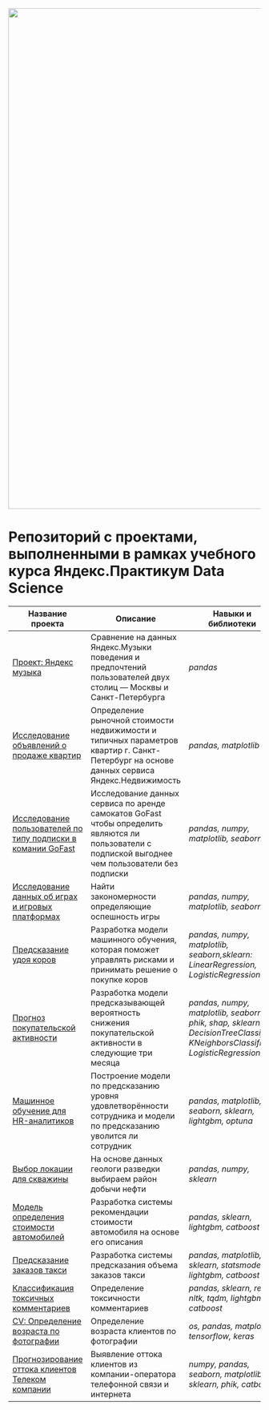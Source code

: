 <img src="https://rating-runeta2021.ru/wp-content/uploads/2022/01/f73322ed95450f64df7156706fc01091.jpg" width="1000">

# Репозиторий с проектами, выполненными в рамках учебного курса Яндекс.Практикум Data Science 

|Название проекта|Описание|Навыки и библиотеки|
|-|--------|---|
|[Проект: Яндекс музыка](https://github.com/BazhenovML/My-Projects/tree/main/%D0%9F%D1%80%D0%BE%D0%B5%D0%BA%D1%82%3A%20%D0%AF%D0%BD%D0%B4%D0%B5%D0%BA%D1%81%20%D0%BC%D1%83%D0%B7%D1%8B%D0%BA%D0%B0/)|Сравнение на данных Яндекс.Музыки поведения и предпочтений пользователей двух столиц — Москвы и Санкт-Петербурга|*pandas*|
|[Исследование объявлений о продаже квартир](https://github.com/BazhenovML/My-Projects/tree/main/%D0%98%D1%81%D1%81%D0%BB%D0%B5%D0%B4%D0%BE%D0%B2%D0%B0%D0%BD%D0%B8%D0%B5%20%D0%BE%D0%B1%D1%8A%D1%8F%D0%B2%D0%BB%D0%B5%D0%BD%D0%B8%D0%B9%20%D0%BE%20%D0%BF%D1%80%D0%BE%D0%B4%D0%B0%D0%B6%D0%B5%20%D0%BA%D0%B2%D0%B0%D1%80%D1%82%D0%B8%D1%80/)|Определение рыночной стоимости недвижимости и типичных параметров квартир г. Санкт-Петербург на основе данных сервиса Яндекс.Недвижимость|*pandas, matplotlib*|
|[Исследование пользователей по типу подписки в комании GoFast](https://github.com/BazhenovML/My-Projects/tree/main/%D0%A1%D1%82%D0%B0%D1%82%D0%B8%D1%81%D1%82%D0%B8%D1%87%D0%B5%D1%81%D0%BA%D0%B8%D0%B9%20%D0%B0%D0%BD%D0%B0%D0%BB%D0%B8%D0%B7%20%D0%BF%D0%BE%D0%BB%D1%8C%D0%B7%D0%BE%D0%B2%D0%B0%D1%82%D0%B5%D0%BB%D0%B5%D0%B9%20%D0%BF%D0%BE%20%D1%82%D0%B8%D0%BF%D1%83%20%D0%BF%D0%BE%D0%B4%D0%BF%D0%B8%D1%81%D0%BA%D0%B8%20%D0%B2%20%D0%BA%D0%BE%D0%BC%D0%BF%D0%B0%D0%BD%D0%B8%D0%B8%20GoFast/)|Исследование данных сервиса по аренде самокатов GoFast чтобы определить являются ли пользователи с подпиской выгоднее чем пользователи без подписки|*pandas, numpy, matplotlib, seaborn*|
|[Исследование данных об играх и игровых платформах](https://github.com/BazhenovML/My-Projects/tree/main/%D0%98%D1%81%D1%81%D0%BB%D0%B5%D0%B4%D0%BE%D0%B2%D0%B0%D0%BD%D0%B8%D0%B5%20%D0%B4%D0%B0%D0%BD%D0%BD%D1%8B%D1%85%20%D0%BE%D0%B1%20%D0%B8%D0%B3%D1%80%D0%B0%D1%85%20%D0%B8%20%D0%B8%D0%B3%D1%80%D0%BE%D0%B2%D1%8B%D1%85%20%D0%BF%D0%BB%D0%B0%D1%82%D1%84%D0%BE%D1%80%D0%BC%D0%B0%D1%85/)|Найти закономерности определяющие оспешность игры|*pandas, numpy, matplotlib, seaborn*|
|[Предсказание удоя коров](https://github.com/BazhenovML/My-Projects/tree/main/%D0%9F%D1%80%D0%B5%D0%B4%D1%81%D0%BA%D0%B0%D0%B7%D0%B0%D0%BD%D0%B8%D0%B5%20%D1%83%D0%B4%D0%BE%D1%8F%20%D0%BA%D0%BE%D1%80%D0%BE%D0%B2/)|Разработка модели машинного обучения, которая поможет управлять рисками и принимать решение о покупке коров|*pandas, numpy, matplotlib, seaborn,sklearn: LinearRegression, LogisticRegression*|
|[Прогноз покупательской активности](https://github.com/BazhenovML/My-Projects/tree/main/%D0%9F%D1%80%D0%BE%D0%B3%D0%BD%D0%BE%D0%B7%20%D0%BF%D0%BE%D0%BA%D1%83%D0%BF%D0%B0%D1%82%D0%B5%D0%BB%D1%8C%D1%81%D0%BA%D0%BE%D0%B9%20%D0%B0%D0%BA%D1%82%D0%B8%D0%B2%D0%BD%D0%BE%D1%81%D1%82%D0%B8/)|Разработка модели предсказывающей вероятность снижения покупательской активности в следующие три месяца|*pandas, numpy, matplotlib, seaborn, phik, shap, sklearn: DecisionTreeClassifier, KNeighborsClassifier, LogisticRegression*|
|[Машинное обучение для HR-аналитиков](https://github.com/BazhenovML/My-Projects/tree/main/%D0%9C%D0%B0%D1%88%D0%B8%D0%BD%D0%BD%D0%BE%D0%B5%20%D0%BE%D0%B1%D1%83%D1%87%D0%B5%D0%BD%D0%B8%D0%B5%20%D0%B4%D0%BB%D1%8F%20HR-%D0%B0%D0%BD%D0%B0%D0%BB%D0%B8%D1%82%D0%B8%D0%BA%D0%BE%D0%B2/)|Построение модели по предсказанию уровня удовлетворённости сотрудника и модели по предсказанию уволится ли сотрудник|*pandas, matplotlib, seaborn, sklearn, lightgbm, optuna*|
|[Выбор локации для скважины](https://github.com/BazhenovML/My-Projects/tree/main/%D0%92%D1%8B%D0%B1%D0%BE%D1%80%20%D0%BB%D0%BE%D0%BA%D0%B0%D1%86%D0%B8%D0%B8%20%D0%B4%D0%BB%D1%8F%20%D1%81%D0%BA%D0%B2%D0%B0%D0%B6%D0%B8%D0%BD%D1%8B/)|На основе данных геологи разведки выбираем район добычи нефти|*pandas, numpy, sklearn*|
|[Модель определения стоимости автомобилей](https://github.com/BazhenovML/My-Projects/tree/main/%D0%9C%D0%BE%D0%B4%D0%B5%D0%BB%D1%8C%20%D0%BE%D0%BF%D1%80%D0%B5%D0%B4%D0%B5%D0%BB%D0%B5%D0%BD%D0%B8%D1%8F%20%D1%81%D1%82%D0%BE%D0%B8%D0%BC%D0%BE%D1%81%D1%82%D0%B8%20%D0%B0%D0%B2%D1%82%D0%BE%D0%BC%D0%BE%D0%B1%D0%B8%D0%BB%D0%B5%D0%B9/)|Разработка системы рекомендации стоимости автомобиля на основе его описания|*pandas, sklearn, lightgbm, catboost*|
|[Предсказание заказов такси](https://github.com/BazhenovML/My-Projects/tree/main/%D0%9F%D1%80%D0%B5%D0%B4%D1%81%D0%BA%D0%B0%D0%B7%D0%B0%D0%BD%D0%B8%D0%B5%20%D0%B7%D0%B0%D0%BA%D0%B0%D0%B7%D0%BE%D0%B2%20%D1%82%D0%B0%D0%BA%D1%81%D0%B8/)|Разработка системы предсказания объема заказов такси|*pandas, matplotlib, sklearn, statsmodels, lightgbm, catboost*|
|[Классификация токсичных комментариев](https://github.com/BazhenovML/My-Projects/tree/main/%D0%9A%D0%BB%D0%B0%D1%81%D1%81%D0%B8%D1%84%D0%B8%D0%BA%D0%B0%D1%86%D0%B8%D1%8F%20%D1%82%D0%BE%D0%BA%D1%81%D0%B8%D1%87%D0%BD%D1%8B%D1%85%20%D0%BA%D0%BE%D0%BC%D0%BC%D0%B5%D0%BD%D1%82%D0%B0%D1%80%D0%B8%D0%B5%D0%B2/)|Определение токсичности комментариев|*pandas, sklearn, re, nltk, tqdm, lightgbm, catboost*|
|[CV: Определение возраста по фотографии](https://github.com/BazhenovML/My-Projects/tree/main/CV%3A%20%D0%9E%D0%BF%D1%80%D0%B5%D0%B4%D0%B5%D0%BB%D0%B5%D0%BD%D0%B8%D0%B5%20%D0%B2%D0%BE%D0%B7%D1%80%D0%B0%D1%81%D1%82%D0%B0%20%D0%BF%D0%BE%20%D1%84%D0%BE%D1%82%D0%BE%D0%B3%D1%80%D0%B0%D1%84%D0%B8%D0%B8/)|Определение возраста клиентов по фотографии|*os, pandas, matplotlib, tensorflow, keras*|
|[Прогнозирование оттока клиентов Телеком компании](https://github.com/BazhenovML/My-Projects/tree/main/%D0%9F%D1%80%D0%BE%D0%B3%D0%BD%D0%BE%D0%B7%D0%B8%D1%80%D0%BE%D0%B2%D0%B0%D0%BD%D0%B8%D0%B5%20%D0%BE%D1%82%D1%82%D0%BE%D0%BA%D0%B0%20%D0%BA%D0%BB%D0%B8%D0%B5%D0%BD%D1%82%D0%BE%D0%B2%20%D0%A2%D0%B5%D0%BB%D0%B5%D0%BA%D0%BE%D0%BC%20%D0%BA%D0%BE%D0%BC%D0%BF%D0%B0%D0%BD%D0%B8%D0%B8/)|Выявление оттока клиентов из компании-оператора телефонной связи и интернета|*numpy, pandas, seaborn, matplotlib, sklearn, phik, catboost*|
